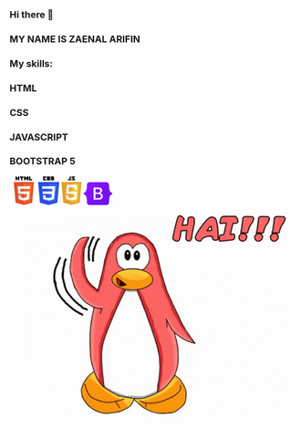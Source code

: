 ### Hi there 👋

### MY NAME IS ZAENAL ARIFIN

### My skills:
### HTML
### CSS
### JAVASCRIPT
### BOOTSTRAP 5
<img src="https://github.com/zaenalrfn/zaenalrfn/blob/main/HTML_Logo.png" width="50" height="50"><img src="https://github.com/zaenalrfn/zaenalrfn/blob/main/1200px-CSS3_logo_and_wordmark.svg.png" width="37" height="50">
<img src="https://github.com/zaenalrfn/zaenalrfn/blob/main/1200px-Javascript-shield.svg.png" width="35" height="50">
<img src="https://github.com/zaenalrfn/zaenalrfn/blob/main/bootstrap-logo.svg" width="50" height="40">
<img src="https://github.com/zaenalrfn/zaenalrfn/blob/main/hai-penguin.gif">
<!--
**zaenalrfn/zaenalrfn** is a ✨ _special_ ✨ repository because its `README.md` (this file) appears on your GitHub profile.

Here are some ideas to get you started:

- 🔭 I’m currently working on ...
- 🌱 I’m currently learning ...
- 👯 I’m looking to collaborate on ...
- 🤔 I’m looking for help with ...
- 💬 Ask me about ...
- 📫 How to reach me: ...
- 😄 Pronouns: ...
- ⚡ Fun fact: ...
-->
